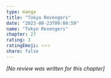 ```yaml
---
type: manga
title: "Tokyo Revengers"
date: "2023-08-23T09:08:59"
name: "Tokyo Revengers"
chapter: 27
rating: 3
ratingEmoji: ⭐️⭐️⭐️
share: false
---
```


*[No review was written for this chapter]*
